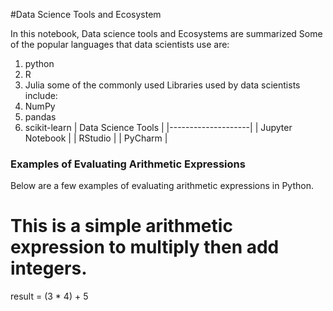 #Data Science Tools and Ecosystem

In this notebook, Data science tools and Ecosystems are summarized
  Some of the popular languages that data scientists use are:
1. python
  2. R
  3. Julia
  some of the commonly used Libraries used by data scientists include:
1. NumPy
  2. pandas
  3. scikit-learn
| Data Science Tools |
|--------------------|
| Jupyter Notebook   |
| RStudio            |
| PyCharm            |
### Examples of Evaluating Arithmetic Expressions
Below are a few examples of evaluating arithmetic expressions in Python.
# This is a simple arithmetic expression to multiply then add integers.
result = (3 * 4) + 5
